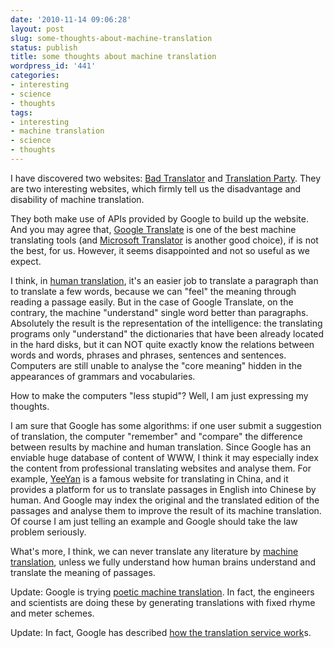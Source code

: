 ```yaml
---
date: '2010-11-14 09:06:28'
layout: post
slug: some-thoughts-about-machine-translation
status: publish
title: some thoughts about machine translation
wordpress_id: '441'
categories:
- interesting
- science
- thoughts
tags:
- interesting
- machine translation
- science
- thoughts
---
```


I have discovered two websites: [Bad Translator](http://www.conveythis.com/translation.php) and  [Translation Party](http://translationparty.com/). They are two interesting websites, which firmly tell us the disadvantage and disability of machine translation.

They both make use of APIs provided by Google to build up the website. And you may agree that, [Google Translate](http://translate.google.com/) is one of the best machine translating tools (and [Microsoft Translator](http://www.microsofttranslator.com/) is another good choice), if is not the best, for us. However, it seems disappointed and not so useful as we expect.

I think, in [human translation](http://www.fyears.org/2010/11/some-thoughts-about-machine-translation/), it's an easier job to translate a paragraph than to translate a few words, because we can "feel" the meaning through reading a passage easily. But in the case of Google Translate, on the contrary, the machine "understand" single word better than paragraphs. Absolutely the result is the representation of the intelligence: the translating programs only "understand" the dictionaries that have been already located in the hard disks, but it can NOT quite exactly know the relations between words and words, phrases and phrases, sentences and sentences. Computers are still unable to analyse the "core meaning" hidden in the appearances of grammars and vocabularies.

How to make the computers "less stupid"? Well, I am just expressing my thoughts.

I am sure that Google has some algorithms: if one user submit a suggestion of translation, the computer "remember" and "compare" the difference between results by machine and human translation. Since Google has an enviable huge database of content of WWW, I think it may especially index the content from professional translating websites and analyse them. For example, [YeeYan](http://www.yeeyan.org/) is a famous website for translating in China, and it provides a platform for us to translate passages in English into Chinese by human. And Google may index the original and the translated edition of the passages and analyse them to improve the result of its machine translation. Of course I am just telling an example and Google should take the law problem seriously.

What's more, I think, we can never translate any literature by [machine translation](http://www.fyears.org/2010/11/some-thoughts-about-machine-translation/), unless we fully understand how human brains understand and translate the meaning of passages.

Update: Google is trying [poetic machine translation](http://googleresearch.blogspot.com/2010/10/poetic-machine-translation.html). In fact, the engineers and scientists are doing these by generating translations with fixed rhyme and meter schemes.

Update: In fact, Google has described [how the translation service work](http://translate.google.com/about/intl/en_ALL/)s.
